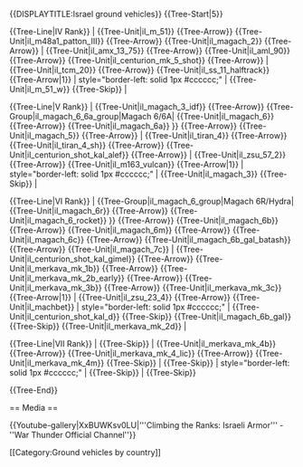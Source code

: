 {{DISPLAYTITLE:Israel ground vehicles}}
{{Tree-Start|5}}

{{Tree-Line|IV Rank}}
|
{{Tree-Unit|il_m_51}}
{{Tree-Arrow}}
{{Tree-Unit|il_m48a1_patton_III}}
{{Tree-Arrow}}
{{Tree-Unit|il_magach_2}}
{{Tree-Arrow}}
|
{{Tree-Unit|il_amx_13_75}}
{{Tree-Arrow}}
{{Tree-Unit|il_aml_90}}
{{Tree-Arrow}}
{{Tree-Unit|il_centurion_mk_5_shot}}
{{Tree-Arrow}}
|
{{Tree-Unit|il_tcm_20}}
{{Tree-Arrow}}
{{Tree-Unit|il_ss_11_halftrack}}
{{Tree-Arrow|1}}
| style="border-left: solid 1px #cccccc;" |
{{Tree-Unit|il_m_51_w}}
{{Tree-Skip}}
|

{{Tree-Line|V Rank}}
|
{{Tree-Unit|il_magach_3_idf}}
{{Tree-Arrow}}
{{Tree-Group|il_magach_6_6a_group|Magach 6/6A|
  {{Tree-Unit|il_magach_6}}
{{Tree-Arrow}}
{{Tree-Unit|il_magach_6a}}
}}
{{Tree-Arrow}}
{{Tree-Unit|il_magach_5}}
{{Tree-Arrow}}
|
{{Tree-Unit|il_tiran_4}}
{{Tree-Arrow}}
{{Tree-Unit|il_tiran_4_sh}}
{{Tree-Arrow}}
{{Tree-Unit|il_centurion_shot_kal_alef}}
{{Tree-Arrow}}
|
{{Tree-Unit|il_zsu_57_2}}
{{Tree-Arrow}}
{{Tree-Unit|il_m163_vulcan}}
{{Tree-Arrow|1}}
| style="border-left: solid 1px #cccccc;" |
{{Tree-Unit|il_magach_3}}
{{Tree-Skip}}
|

{{Tree-Line|VI Rank}}
|
{{Tree-Group|il_magach_6_group|Magach 6R/Hydra|
  {{Tree-Unit|il_magach_6r}}
{{Tree-Arrow}}
{{Tree-Unit|il_magach_6_rocket}}
}}
{{Tree-Arrow}}
{{Tree-Unit|il_magach_6b}}
{{Tree-Arrow}}
{{Tree-Unit|il_magach_6m}}
{{Tree-Arrow}}
{{Tree-Unit|il_magach_6c}}
{{Tree-Arrow}}
{{Tree-Unit|il_magach_6b_gal_batash}}
{{Tree-Arrow}}
{{Tree-Unit|il_magach_7c}}
|
{{Tree-Unit|il_centurion_shot_kal_gimel}}
{{Tree-Arrow}}
{{Tree-Unit|il_merkava_mk_1b}}
{{Tree-Arrow}}
{{Tree-Unit|il_merkava_mk_2b_early}}
{{Tree-Arrow}}
{{Tree-Unit|il_merkava_mk_3b}}
{{Tree-Arrow}}
{{Tree-Unit|il_merkava_mk_3c}}
{{Tree-Arrow|1}}
|
{{Tree-Unit|il_zsu_23_4}}
{{Tree-Arrow}}
{{Tree-Unit|il_machbet}}
| style="border-left: solid 1px #cccccc;" |
{{Tree-Unit|il_centurion_shot_kal_d}}
{{Tree-Skip}}
{{Tree-Unit|il_magach_6b_gal}}
{{Tree-Skip}}
{{Tree-Unit|il_merkava_mk_2d}}
|

{{Tree-Line|VII Rank}}
|
{{Tree-Skip}}
|
{{Tree-Unit|il_merkava_mk_4b}}
{{Tree-Arrow}}
{{Tree-Unit|il_merkava_mk_4_lic}}
{{Tree-Arrow}}
{{Tree-Unit|il_merkava_mk_4m}}
{{Tree-Skip}}
|
{{Tree-Skip}}
| style="border-left: solid 1px #cccccc;" |
{{Tree-Skip}}
|
{{Tree-Skip}}

{{Tree-End}}

== Media ==

<!-- ''Excellent additions to the article would be video guides, screenshots from the game, and photos.'' -->

{{Youtube-gallery|XxBUWKsv0LU|'''Climbing the Ranks: Israeli Armor''' - ''War Thunder Official Channel''}}

[[Category:Ground vehicles by country]]
